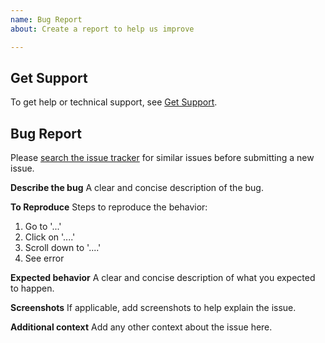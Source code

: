```yaml
---
name: Bug Report
about: Create a report to help us improve

---
```


## Get Support
To get help or technical support, see [Get Support](https://pylonsproject.org/community-support.html).

## Bug Report

Please [search the issue tracker](https://github.com/Pylons/pyramid/issues) for similar issues before submitting a new issue.

**Describe the bug**
A clear and concise description of the bug.

**To Reproduce**
Steps to reproduce the behavior:
1. Go to '...'
2. Click on '....'
3. Scroll down to '....'
4. See error

**Expected behavior**
A clear and concise description of what you expected to happen.

**Screenshots**
If applicable, add screenshots to help explain the issue.

**Additional context**
Add any other context about the issue here.
